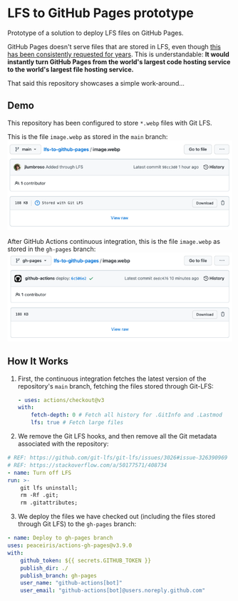 # LFS to GitHub Pages prototype

Prototype of a solution to deploy LFS files on GitHub Pages.

GitHub Pages doesn't serve files that are stored in LFS, even though [this has been consistently requested for years](https://github.com/git-lfs/git-lfs/issues/1342). This is understandable: **It would instantly turn GitHub Pages from the world's largest code hosting service to the world's largest file hosting service.**

That said this repository showcases a simple work-around...

## Demo

This repository has been configured to store `*.webp` files with Git LFS.

This is the file `image.webp` as stored in the `main` branch:
![The `image.webp` stored in branch `main` *IS* stored through LFS.](https://raw.githubusercontent.com/jlumbroso/lfs-to-github-pages/main/screenshots/screenshot-main-lfs.png "Screenshot of branch `main`")

After GitHub Actions continuous integration, this is the file `image.webp` as stored in the `gh-pages` branch:
![The `image.webp` stored in branch `main` is *NOT* stored through LFS.](https://raw.githubusercontent.com/jlumbroso/lfs-to-github-pages/main/screenshots/screenshot-gh-pages-not-lfs.png "Screenshot of branch `gh-pages`")

## How It Works

1. First, the continuous integration fetches the latest version of the repository's `main` branch, fetching the files stored through Git-LFS:

   ```yaml
   - uses: actions/checkout@v3
   with:
       fetch-depth: 0 # Fetch all history for .GitInfo and .Lastmod
       lfs: true # Fetch large files
   ```

2. We remove the Git LFS hooks, and then remove all the Git metadata associated with the repository:

```yaml
# REF: https://github.com/git-lfs/git-lfs/issues/3026#issue-326390969
# REF: https://stackoverflow.com/a/50177571/408734
- name: Turn off LFS
run: >-
    git lfs uninstall;
    rm -Rf .git;
    rm .gitattributes;
```

3. We deploy the files we have checked out (including the files stored through Git LFS) to the `gh-pages` branch:

```yaml
- name: Deploy to gh-pages branch
uses: peaceiris/actions-gh-pages@v3.9.0
with:
    github_token: ${{ secrets.GITHUB_TOKEN }}
    publish_dir: ./
    publish_branch: gh-pages
    user_name: "github-actions[bot]"
    user_email: "github-actions[bot]@users.noreply.github.com"
```
